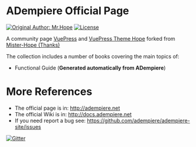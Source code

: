 # ADempiere Official Page

[![Original Author: Mr.Hope](https://img.shields.io/badge/Author-Mr.Hope-blue.svg?style=for-the-badge)](https://mrhope.site)
[![License](https://img.shields.io/github/license/mister-hope/mister-hope.github.io?style=for-the-badge)](https://github.com/Mister-Hope/Mister-Hope.github.io/blob/master/LICENSE)

A community page [VuePress](https://v2.vuepress.vuejs.org/) and [VuePress Theme Hope](https://vuepress-theme-hope.github.io/v2/) forked from [Mister-Hope (Thanks)](https://github.com/Mister-Hope/Mister-Hope.github.io)

The collection includes a number of books covering the main topics of:

* Functional Guide (**Generated automatically from ADempiere**)

# More References
- The official page is in: http://adempiere.net
- The official Wiki is in: http://docs.adempiere.net
- If you need report a bug see: https://github.com/adempiere/adempiere-site/issues

[![Gitter](https://badges.gitter.im/Join%20Chat.svg)](https://gitter.im/adempiere/adempiere?utm_source=badge&utm_medium=badge&utm_campaign=pr-badge&utm_content=badge)
